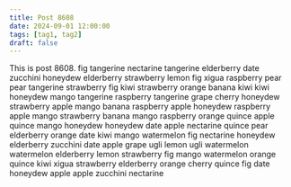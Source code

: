 ```yaml
---
title: Post 8608
date: 2024-09-01 12:00:00
tags: [tag1, tag2]
draft: false
---
```

This is post 8608.
fig
tangerine
nectarine
tangerine
elderberry
date
zucchini
honeydew
elderberry
strawberry
lemon
fig
xigua
raspberry
pear
pear
tangerine
strawberry
fig
kiwi
strawberry
orange
banana
kiwi
kiwi
honeydew
mango
tangerine
raspberry
tangerine
grape
cherry
honeydew
strawberry
apple
mango
banana
raspberry
apple
honeydew
raspberry
apple
mango
strawberry
banana
mango
raspberry
orange
quince
apple
quince
mango
honeydew
honeydew
date
apple
nectarine
quince
pear
elderberry
orange
date
kiwi
mango
watermelon
fig
nectarine
honeydew
elderberry
zucchini
date
apple
grape
ugli
lemon
ugli
watermelon
watermelon
elderberry
lemon
strawberry
fig
mango
watermelon
orange
quince
kiwi
xigua
strawberry
elderberry
orange
cherry
quince
fig
date
honeydew
apple
apple
zucchini
nectarine
